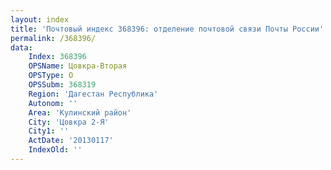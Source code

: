 ```yaml
---
layout: index
title: 'Почтовый индекс 368396: отделение почтовой связи Почты России'
permalink: /368396/
data:
    Index: 368396
    OPSName: Цовкра-Вторая
    OPSType: О
    OPSSubm: 368319
    Region: 'Дагестан Республика'
    Autonom: ''
    Area: 'Кулинский район'
    City: 'Цовкра 2-Я'
    City1: ''
    ActDate: '20130117'
    IndexOld: ''
---
```

